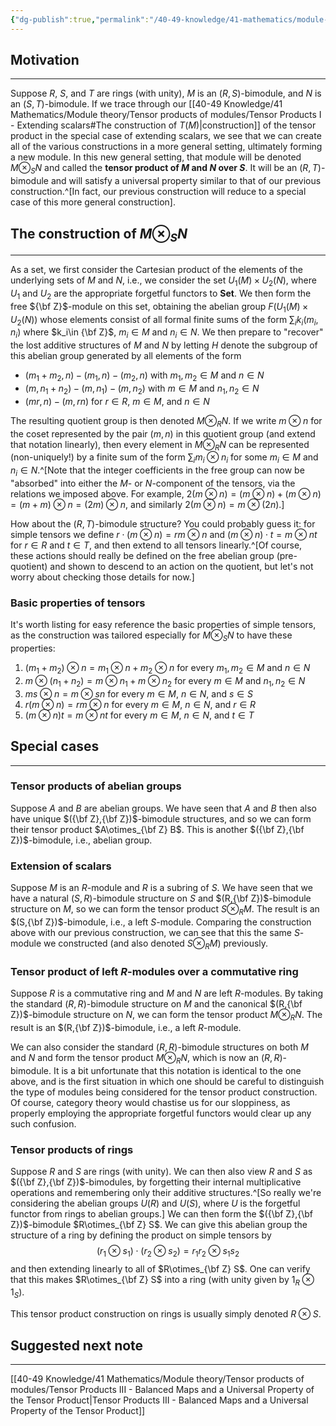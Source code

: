 ```yaml
---
{"dg-publish":true,"permalink":"/40-49-knowledge/41-mathematics/module-theory/tensor-products-of-modules/tensor-products-ii-tensor-products-of-bimodules/","tags":["module_theory"],"updated":"2025-10-14T14:19:10-07:00"}
---
```


## Motivation
---

Suppose $R$, $S$, and $T$ are rings (with unity), $M$ is an $(R,S)$-bimodule, and $N$ is an $(S,T)$-bimodule. If we trace through our [[40-49 Knowledge/41 Mathematics/Module theory/Tensor products of modules/Tensor Products I - Extending scalars#The construction of $T(M)$\|construction]] of the tensor product in the special case of extending scalars, we see that we can create all of the various constructions in a more general setting, ultimately forming a new module. In this new general setting, that module will be denoted $M\otimes_S N$ and called the **tensor product of $M$ and $N$ over $S$**. It will be an $(R,T)$-bimodule and will satisfy a universal property similar to that of our previous construction.^[In fact, our previous construction will reduce to a special case of this more general construction].

## The construction of $M\otimes_S N$
---

As a set, we first consider the Cartesian product of the elements of the underlying sets of $M$ and $N$, i.e., we consider the set $U_1(M)\times U_2(N)$, where $U_1$ and $U_2$ are the appropriate forgetful functors to $\textbf{Set}$. We then form the free ${\bf Z}$-module on this set, obtaining the abelian group $F(U_1(M)\times U_2(N))$ whose elements consist of all formal finite sums of the form $\displaystyle \sum_i k_i(m_i, n_i)$ where $k_i\in {\bf Z}$, $m_i\in M$ and $n_i\in N$. We then prepare to "recover" the lost additive structures of $M$ and $N$ by letting $H$ denote the subgroup of this abelian group generated by all elements of the form
- $(m_1+m_2,n)-(m_1,n)-(m_2,n)$ with $m_1, m_2\in M$ and $n\in N$
- $(m,n_1+n_2)-(m,n_1)-(m,n_2)$ with $m\in M$ and $n_1, n_2\in N$
- $(mr,n)-(m,rn)$ for $r\in R$, $m\in M$, and $n\in N$

The resulting quotient group is then denoted $M\otimes_R N$. If we write $m\otimes n$ for the coset represented by the pair $(m,n)$ in this quotient group (and extend that notation linearly), then every element in $M\otimes_R N$ can be represented (non-uniquely!) by a finite sum of the form $\sum_i m_i\otimes n_i$ for some $m_i\in M$ and $n_i\in N$.^[Note that the integer coefficients in the free group can now be "absorbed" into either the $M$- or $N$-component of the tensors, via the relations we imposed above. For example, $2(m\otimes n) = (m\otimes n)+(m\otimes n) = (m+m)\otimes n = (2m)\otimes n$, and similarly $2(m\otimes n) = m\otimes (2n)$.]

How about the $(R,T)$-bimodule structure? You could probably guess it: for simple tensors we define $r\cdot (m\otimes n) = rm\otimes n$ and $(m\otimes n)\cdot t = m\otimes nt$ for $r\in R$ and $t\in T$, and then extend to all tensors linearly.^[Of course, these actions should really be defined on the free abelian group (pre-quotient) and shown to descend to an action on the quotient, but let's not worry about checking those details for now.]

### Basic properties of tensors

It's worth listing for easy reference the basic properties of simple tensors, as the construction was tailored especially for $M\otimes_S N$ to have these properties:

1. $(m_1+m_2)\otimes n = m_1\otimes n+m_2\otimes n$ for every $m_1, m_2\in M$ and $n\in N$
2. $m\otimes (n_1+n_2)=m\otimes n_1+m\otimes n_2$ for every $m\in M$ and $n_1, n_2\in N$
3. $ms\otimes n = m\otimes sn$ for every $m\in M$, $n\in N$, and $s\in S$
4. $r(m\otimes n)=rm\otimes n$ for every $m\in M$, $n\in N$, and $r\in R$
5. $(m\otimes n)t = m\otimes nt$ for every $m\in M$, $n\in N$, and $t\in T$

## Special cases
---
### Tensor products of abelian groups

Suppose $A$ and $B$ are abelian groups. We have seen that $A$ and $B$ then also have unique $({\bf Z},{\bf Z})$-bimodule structures, and so we can form their tensor product $A\otimes_{\bf Z} B$. This is another $({\bf Z},{\bf Z})$-bimodule, i.e., abelian group.

### Extension of scalars

Suppose $M$ is an $R$-module and $R$ is a subring of $S$. We have seen that we have a natural $(S,R)$-bimodule structure on $S$ and $(R,{\bf Z})$-bimodule structure on $M$, so we can form the tensor product $S\otimes_R M$. The result is an $(S,{\bf Z})$-bimodule, i.e., a left $S$-module. Comparing the construction above with our previous construction, we can see that this the same $S$-module we constructed (and also denoted $S\otimes_R M$) previously.

### Tensor product of left $R$-modules over a commutative ring

Suppose $R$ is a commutative ring and $M$ and $N$ are left $R$-modules. By taking the standard $(R,R)$-bimodule structure on $M$ and the canonical $(R,{\bf Z})$-bimodule structure on $N$, we can form the tensor product $M\otimes_R N$. The result is an $(R,{\bf Z})$-bimodule, i.e., a left $R$-module.

We can also consider the standard $(R,R)$-bimodule structures on both $M$ and $N$ and form the tensor product $M\otimes_R N$, which is now an $(R,R)$-bimodule. It is a bit unfortunate that this notation is identical to the one above, and is the first situation in which one should be careful to distinguish the type of modules being considered for the tensor product construction. Of course, category theory would chastise us for our sloppiness, as properly employing the appropriate forgetful functors would clear up any such confusion.

### Tensor products of rings

Suppose $R$ and $S$ are rings (with unity). We can then also view $R$ and $S$ as $({\bf Z},{\bf Z})$-bimodules, by forgetting their internal multiplicative operations and remembering only their additive structures.^[So really we're considering the abelian groups $U(R)$ and $U(S)$, where $U$ is the forgetful functor from rings to abelian groups.] We can then form the $({\bf Z},{\bf Z})$-bimodule $R\otimes_{\bf Z} S$. We can give this abelian group the structure of a ring by defining the product on simple tensors by
$$(r_1\otimes s_1)\cdot (r_2\otimes s_2)=r_1r_2\otimes s_1s_2$$
and then extending linearly to all of $R\otimes_{\bf Z} S$. One can verify that this makes $R\otimes_{\bf Z} S$ into a ring (with unity given by $1_R\otimes 1_S$).

This tensor product construction on rings is usually simply denoted $R\otimes S$.

## Suggested next note
---

[[40-49 Knowledge/41 Mathematics/Module theory/Tensor products of modules/Tensor Products III - Balanced Maps and a Universal Property of the Tensor Product\|Tensor Products III - Balanced Maps and a Universal Property of the Tensor Product]]